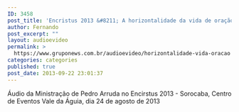 ```yaml
---
ID: 3458
post_title: 'Encristus 2013 &#8211; A horizontalidade da vida de oração'
author: Fernando
post_excerpt: ""
layout: audioevideo
permalink: >
  https://www.gruponews.com.br/audioevideo/horizontalidade-vida-oracao
categories: categories
published: true
post_date: 2013-09-22 23:01:37
---
```

Áudio da Ministração de Pedro Arruda no Encirstus 2013 - Sorocaba, Centro de Eventos Vale da Águia, dia 24 de agosto de 2013